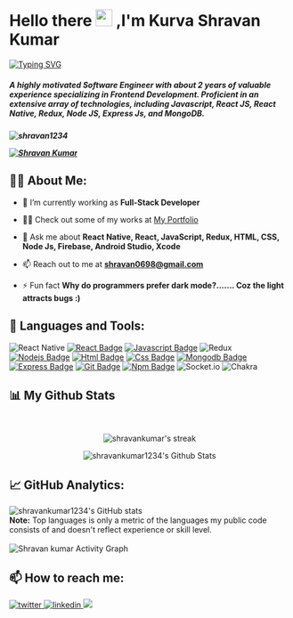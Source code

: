 
<h1 align="">Hello there <img src="https://raw.githubusercontent.com/MartinHeinz/MartinHeinz/master/wave.gif" width="30px"> ,I'm Kurva Shravan Kumar</h1>

  [![Typing SVG](https://readme-typing-svg.herokuapp.com?font=Architects+Daughter&color=FF5733&size=25&center=false&lines=Frontend+Developer...;1500%2B+Hours+Of+Coding+Experience;Problem+Solver)](https://git.io/typing-svg)


<h5>A highly motivated Software Engineer with about 2 years of valuable experience specializing in Frontend Development. Proficient
in an extensive array of technologies, including Javascript, React JS, React Native, Redux, Node JS, Express Js, and MongoDB.<h5>
<p align="left"> <img src="https://komarev.com/ghpvc/?username=Shravankumar1234&label=Profile%20views&color=0e75b6&style=flat" alt="shravan1234" /> </p>
<p align="left"> <a href="https://github.com/ryo-ma/github-profile-trophy"><img src="https://github-profile-trophy.vercel.app/?username=Shravankumar1234" alt="Shravan Kumar" /></a> </p>
 
## 🙋‍♂️ About Me:

- 🌱 I’m currently working as **Full-Stack Developer**
- 👨‍💻 Check out some of my works at [My Portfolio](https://shravankumar1234.github.io/portfolio/)

- 💬 Ask me about **React Native, React, JavaScript, Redux, HTML, CSS,  Node Js, Firebase, Android Studio, Xcode**

- 📫 Reach out to me at **shravan0698@gmail.com**

- ⚡ Fun fact **Why do programmers prefer dark mode?....... Coz the light attracts bugs :)**

## 🚀 Languages and Tools:

 ![React Native](https://img.shields.io/badge/react_native-%2320232a.svg?style=for-the-badge&logo=react&logoColor=%2361DAFB) [![React Badge](https://img.shields.io/badge/-React-61DBFB?style=for-the-badge&labelColor=black&logo=react&logoColor=61DBFB)](#)  [![Javascript Badge](https://img.shields.io/badge/-Javascript-F0DB4F?style=for-the-badge&labelColor=black&logo=javascript&logoColor=F0DB4F)](#) ![Redux](https://img.shields.io/badge/redux-%23593d88.svg?style=for-the-badge&logo=redux&logoColor=white) [![Nodejs Badge](https://img.shields.io/badge/-Nodejs-3C873A?style=for-the-badge&labelColor=black&logo=node.js&logoColor=3C873A)](#)  [![Html Badge](https://img.shields.io/badge/HTML5-E34F26?style=for-the-badge&logo=html5&logoColor=white)](#)  [![Css Badge](https://img.shields.io/badge/CSS3-1572B6?style=for-the-badge&logo=css3&logoColor=white)](#)  [![Mongodb Badge](https://img.shields.io/badge/MongoDB-white?style=for-the-badge&logo=mongodb&logoColor=4EA94B)](#)  [![Express Badge](https://img.shields.io/badge/express-FFFFFF?style=for-the-badge&logo=express&logoColor=000000)](#)  [![Git Badge](https://img.shields.io/badge/Git-F05032?style=for-the-badge&logo=git&logoColor=white)](#)   [![Npm Badge](https://img.shields.io/badge/npm-CB3837?style=for-the-badge&logo=npm&logoColor=white)](#) ![Socket.io](https://img.shields.io/badge/Socket.io-black?style=for-the-badge&logo=socket.io&badgeColor=010101) ![Chakra](https://img.shields.io/badge/chakra-%234ED1C5.svg?style=for-the-badge&logo=chakraui&logoColor=white)
<br/>

## 📊 My Github Stats

  <br/>
  <p align='center'>
  <img title="🔥 Get streak stats for your profile at git.io/streak-stats" alt="shravankumar's streak" src="https://github-readme-streak-stats.herokuapp.com/?user=shravankumar1234&theme=black-ice&hide_border=true&stroke=0000&background=060A0CD0"/>
 

<p align='center'>
  <img  alt="shravankumar1234's Github Stats" src="https://github-readme-stats.vercel.app/api?username=shravankumar1234&show_icons=true&count_private=true&theme=react&hide_border=true&bg_color=0D1117" />
</p>

<!-- <div align="center">
 <picture>
  <source
    srcset="https://github-readme-stats.vercel.app/api/top-langs?username=Shravankumar1234&show_icons=true&locale=en&layout=compact&theme=dark&hide=HTML%2CCSS%2CSCSS%2CRuby%2CJupyter%20Notebook"
    media="(prefers-color-scheme: dark)"
  />
  <source
    srcset="https://github-readme-stats.vercel.app/api/top-langs?username=Shravankumar1234&show_icons=true&locale=en&layout=compact&hide=HTML%2CCSS%2CSCSS%2CRuby%2CJupyter%20Notebook"
    media="(prefers-color-scheme: light), (prefers-color-scheme: no-preference)"
  />
  <img src="https://github-readme-stats.vercel.app/api/top-langs?username=Shravankumar1234&show_icons=true&locale=en&layout=compact&hide=HTML%2CCSS%2CSCSS%2CRuby%2CJupyter%20Notebook" />
</picture>
</div>

  <b>Note:</b> Top languages is only a metric of the languages my public code consists of and doesn't reflect experience or skill level.

<div align="left">
<img alt="Shravan Kumar Activity Graph" src="https://activity-graph.herokuapp.com/graph?username=Shravankumar1234&bg_color=050f2c&color=FFFF&line=5BCDEC&point=FFFFFF&border=true" />
  </div> -->

## 📈 GitHub Analytics:

<div align="left">
  <img src="https://github-readme-stats.vercel.app/api/top-langs/?username=Shravankumar1234&langs_count=8&theme=algolia" alt="shravankumar1234's GitHub stats" />
</div>
<b>Note:</b> Top languages is only a metric of the languages my public code consists of and doesn't reflect experience or skill level.
<br>
<br>
<div align="left">
<img alt="Shravan kumar Activity Graph" src="https://github-readme-activity-graph.vercel.app/graph?username=Shravankumar1234&theme=github" />
  </div>
  
## 📫 How to reach me:

<div align="left">
  <a href="mailto:shravan0698@gmail.com" target="_blank">
  <img src=https://img.shields.io/badge/Gmail-D14836?style=for-the-badge&logo=gmail&logoColor=white alt=twitter style="margin-bottom: 5px;" />
  </a>
  <a href="https://www.linkedin.com/in/kurva-shravan-kumar-0793b821a/" target="_blank">
  <img src=https://img.shields.io/badge/Linkedin-%231E77B5.svg?&style=for-the-badge&logo=linkedin&logoColor=white alt=linkedin style="margin-bottom: 5px;" />
  </a>
  <a target="_blank" href="https://shravankumar1234.github.io/portfolio/"><img src="https://img.shields.io/badge/Portfolio-1DA1F2?style=for-the-badge&logo=portfolio&logoColor=white" /></a>
</div>



